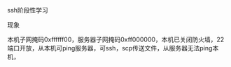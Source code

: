 ssh阶段性学习

现象

本机子网掩码0xffffff00，服务器子网掩码0xff000000，本机已关闭防火墙，22端口开放，从本机可ping服务器，可ssh，scp传送文件，从服务器无法ping本机，

